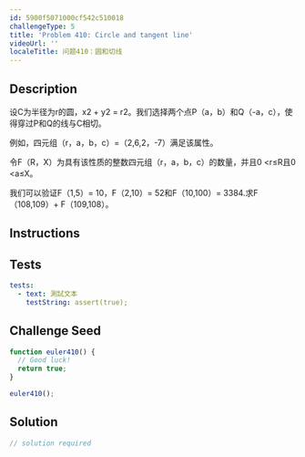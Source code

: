 ```yaml
---
id: 5900f5071000cf542c510018
challengeType: 5
title: 'Problem 410: Circle and tangent line'
videoUrl: ''
localeTitle: 问题410：圆和切线
---
```


## Description
<section id="description">设C为半径为r的圆，x2 + y2 = r2。我们选择两个点P（a，b）和Q（-a，c），使得穿过P和Q的线与C相切。 <p>例如，四元组（r，a，b，c）=（2,6,2，-7）满足​​该属性。 </p><p>令F（R，X）为具有该性质的整数四元组（r，a，b，c）的数量，并且0 &lt;r≤R且0 &lt;a≤X。 </p><p>我们可以验证F（1,5）= 10，F（2,10）= 52和F（10,100）= 3384.求F（108,109）+ F（109,108）。 </p></section>

## Instructions
<section id="instructions">
</section>

## Tests
<section id='tests'>

```yml
tests:
  - text: 測試文本
    testString: assert(true);

```

</section>

## Challenge Seed
<section id='challengeSeed'>

<div id='js-seed'>

```js
function euler410() {
  // Good luck!
  return true;
}

euler410();

```

</div>



</section>

## Solution
<section id='solution'>

```js
// solution required
```
</section>
